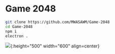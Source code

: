 # Game 2048

~~~bash
git clone https://github.com/MWASAWM/Game-2048
cd Game-2048
npm i
electron .
~~~

![](https://github.com/MWASAWM/Game-2048/blob/master/README.JPG){:height="500" width="600" align=center}
